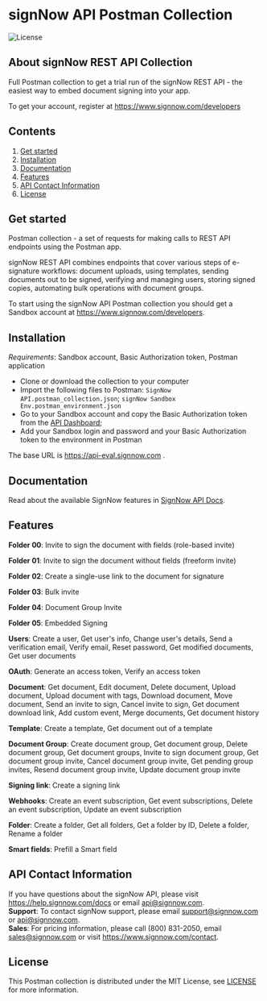 # signNow API Postman Collection
![License](https://img.shields.io/github/license/signnow/postman-collection?style=flat-square)[](LICENSE)

## About signNow REST API Collection

Full Postman collection to get a trial run of the signNow REST API - the easiest way to embed document signing into your app.

To get your account, register at https://www.signnow.com/developers

## Contents

1. [Get started](#get-started)
2. [Installation](#installation)
3. [Documentation](#documentation)
4. [Features](#features) 
5. [API Contact Information](#api-contact-information)     
6. [License](#license)

## <a name="get-started"></a>Get started

Postman collection - a set of requests for making calls to REST API endpoints using the Postman app.

signNow REST API combines endpoints that cover various steps of e-signature workflows: document uploads, using templates, sending documents out to be signed, verifying and managing users, storing signed copies, automating bulk operations with document groups.

To start using the signNow API Postman collection you should get a Sandbox account at https://www.signnow.com/developers.

## <a name="get-started"></a>Installation

*Requirements*: 
Sandbox account, Basic Authorization token, Postman application

* Clone or download the collection to your computer
* Import the following files to Postman: `SignNow API.postman_collection.json`; `signNow Sandbox Env.postman_environment.json`
* Go to your Sandbox account and copy the Basic Authorization token from the [API Dashboard](https://docs.signnow.com/dashboard);
* Add your Sandbox login and password and your Basic Authorization token to the environment in Postman

The base URL is https://api-eval.signnow.com .

## <a name="documentation"></a>Documentation

Read about the available SignNow features in [SignNow API Docs](https://docs.signnow.com/).

## <a name="features"></a>Features
**Folder 00**: Invite to sign the document with fields (role-based invite)

**Folder 01**: Invite to sign the document without fields (freeform invite)

**Folder 02**: Create a single-use link to the document for signature

**Folder 03**: Bulk invite

**Folder 04**: Document Group Invite

**Folder 05**: Embedded Signing

**Users**:  Create a user, Get user's info, Change user's details, Send a verification email, Verify email, Reset password, Get modified documents, Get user documents

**OAuth**: Generate an access token, Verify an access token

**Document**: Get document, Edit document, Delete document, Upload document, Upload document with tags, Download document, Move document, Send an invite to sign, Cancel invite to sign, Get document download link, Add custom event, Merge documents, Get document history


**Template**: Create a template, Get document out of a template

**Document Group**: Create document group, Get document group,  Delete document group, Get document groups, Invite to sign document group, Get document group invite, Cancel document group invite, Get pending group invites, Resend document group invite, Update document group invite

**Signing link**: Create a signing link

**Webhooks**: Create an event subscription, Get event subscriptions, Delete an event subscription, Update an event subscription

**Folder**: Create a folder, Get all folders, Get a folder by ID, Delete a folder, Rename a folder

**Smart fields**: Prefill a Smart field


## <a name="api-contact-information"></a>API Contact Information
If you have questions about the signNow API, please visit https://help.signnow.com/docs or email api@signnow.com.<br>
**Support**: To contact signNow support, please email support@signnow.com or api@signnow.com.<br>
**Sales**: For pricing information, please call (800) 831-2050, email sales@signnow.com or visit https://www.signnow.com/contact.


## <a name="license"></a>License

This Postman collection is distributed under the MIT License, see [LICENSE](https://github.com/signnow/postman-collection/blob/master/LICENSE) for more information.
